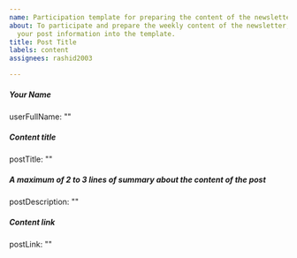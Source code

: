 ```yaml
---
name: Participation template for preparing the content of the newsletter
about: To participate and prepare the weekly content of the newsletter, just enter
  your post information into the template.
title: Post Title
labels: content
assignees: rashid2003

---
```


##### Your Name
userFullName: ""

##### Content title
postTitle: ""

##### A maximum of 2 to 3 lines of summary about the content of the post
postDescription: ""

##### Content link
postLink: ""
